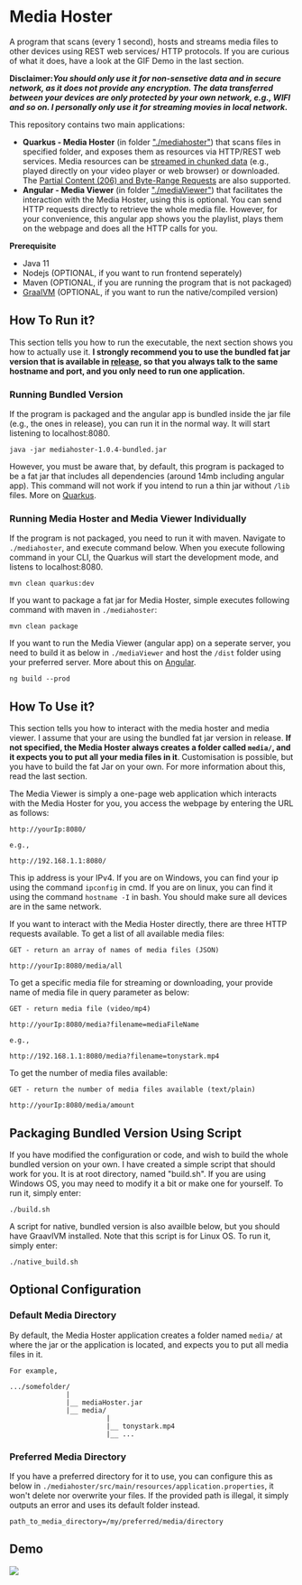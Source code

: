 # Media Hoster

A program that scans (every 1 second), hosts and streams media files to other devices using REST web services/ HTTP protocols. If you are curious of what it does, have a look at the GIF Demo in the last section.

**Disclaimer:_You should only use it for non-sensetive data and in secure network, as it does not provide any encryption. The data transferred between your devices are only protected by your own network, e.g., WIFI and so on. I personally only use it for streaming movies in local network._**

This repository contains two main applications:

- **Quarkus - Media Hoster** (in folder <a href="https://github.com/CurtisNewbie/MediaHoster/tree/master/mediahoster">"./mediahoster"</a>) that scans files in specified folder, and exposes them as resources via HTTP/REST web services. Media resources can be <a href="https://medium.com/canal-tech/how-video-streaming-works-on-the-web-an-introduction-7919739f7e1">streamed in chunked data</a> (e.g., played directly on your video player or web browser) or downloaded. The <a href="https://developer.mozilla.org/en-US/docs/Web/HTTP/Range_requests">Partial Content (206) and Byte-Range Requests</a> are also supported.
- **Angular - Media Viewer** (in folder <a href="https://github.com/CurtisNewbie/MediaHoster/tree/master/mediaViewer">"./mediaViewer"</a>) that facilitates the interaction with the Media Hoster, using this is optional. You can send HTTP requests directly to retrieve the whole media file. However, for your convenience, this angular app shows you the playlist, plays them on the webpage and does all the HTTP calls for you.

**Prerequisite**

- Java 11
- Nodejs (OPTIONAL, if you want to run frontend seperately)
- Maven (OPTIONAL, if you are running the program that is not packaged)
- <a href="https://www.graalvm.org/">GraalVM</a> (OPTIONAL, if you want to run the native/compiled version)

## How To Run it?

This section tells you how to run the executable, the next section shows you how to actually use it. **I strongly recommend you to use the bundled fat jar version that is available in <a href="https://github.com/CurtisNewbie/MediaHoster/releases">release</a>, so that you always talk to the same hostname and port, and you only need to run one application.**

### Running Bundled Version

If the program is packaged and the angular app is bundled inside the jar file (e.g., the ones in release), you can run it in the normal way. It will start listening to localhost:8080.

    java -jar mediahoster-1.0.4-bundled.jar

However, you must be aware that, by default, this program is packaged to be a fat jar that includes all dependencies (around 14mb including angular app). This command will not work if you intend to run a thin jar without `/lib` files. More on <a href="https://quarkus.io/guides/getting-started">Quarkus</a>.

### Running Media Hoster and Media Viewer Individually

If the program is not packaged, you need to run it with maven. Navigate to `./mediahoster`, and execute command below. When you execute following command in your CLI, the Quarkus will start the development mode, and listens to localhost:8080.

    mvn clean quarkus:dev

If you want to package a fat jar for Media Hoster, simple executes following command with maven in `./mediahoster`:

    mvn clean package

If you want to run the Media Viewer (angular app) on a seperate server, you need to build it as below in `./mediaViewer` and host the `/dist` folder using your preferred server. More about this on <a href="https://angular.io/guide/deployment">Angular</a>.

    ng build --prod

## How To Use it?

This section tells you how to interact with the media hoster and media viewer. I assume that your are using the bundled fat jar version in release. **If not specified, the Media Hoster always creates a folder called `media/`, and it expects you to put all your media files in it**. Customisation is possible, but you have to build the fat Jar on your own. For more information about this, read the last section.

The Media Viewer is simply a one-page web application which interacts with the Media Hoster for you, you access the webpage by entering the URL as follows:

    http://yourIp:8080/

    e.g.,

    http://192.168.1.1:8080/

This ip address is your IPv4. If you are on Windows, you can find your ip using the command `ipconfig` in cmd. If you are on linux, you can find it using the command `hostname -I` in bash. You should make sure all devices are in the same network.

If you want to interact with the Media Hoster directly, there are three HTTP requests available. To get a list of all available media files:

    GET - return an array of names of media files (JSON)

    http://yourIp:8080/media/all

To get a specific media file for streaming or downloading, your provide name of media file in query parameter as below:

    GET - return media file (video/mp4)

    http://yourIp:8080/media?filename=mediaFileName

    e.g.,

    http://192.168.1.1:8080/media?filename=tonystark.mp4

To get the number of media files available:

    GET - return the number of media files available (text/plain)
    
    http://yourIp:8080/media/amount

## Packaging Bundled Version Using Script

If you have modified the configuration or code, and wish to build the whole bundled version on your own. I have created a simple script that should work for you. It is at root directory, named "build.sh". If you are using Windows OS, you may need to modify it a bit or make one for yourself. To run it, simply enter:

    ./build.sh

A script for native, bundled version is also availble below, but you should have GraavlVM installed. Note that this script is for Linux OS. To run it, simply enter:

    ./native_build.sh

## Optional Configuration

### Default Media Directory

By default, the Media Hoster application creates a folder named `media/` at where the jar or the application is located, and expects you to put all media files in it.

    For example,

    .../somefolder/
                  |
                  |__ mediaHoster.jar
                  |__ media/
                            |
                            |__ tonystark.mp4
                            |__ ...

### Preferred Media Directory

If you have a preferred directory for it to use, you can configure this as below in `./mediahoster/src/main/resources/application.properties`, it won't delete nor overwrite your files. If the provided path is illegal, it simply outputs an error and uses its default folder instead.

    path_to_media_directory=/my/preferred/media/directory

## Demo

<img src="https://user-images.githubusercontent.com/45169791/76889978-6c474700-687e-11ea-8b06-de00ab16bcab.gif">
